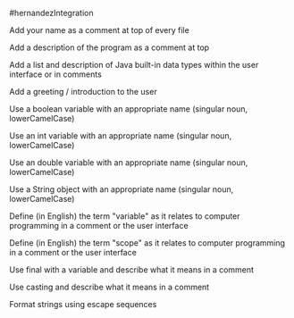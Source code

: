 #hernandezIntegration

Add your name as a comment at top of every file

Add a description of the program as a comment at top

Add a list and description of Java built-in data types within the user interface or in comments

Add a greeting / introduction to the user

Use a boolean variable with an appropriate name  (singular noun, lowerCamelCase)

Use an int variable with an appropriate name (singular noun, lowerCamelCase)

Use an double variable with an appropriate name (singular noun, lowerCamelCase)

Use a String object with an appropriate name (singular noun, lowerCamelCase)

Define (in English) the term "variable" as it relates to computer programming in a comment or the user interface

Define (in English) the term "scope" as it relates to computer programming in a comment or the user interface

Use final with a variable and describe what it means in a comment

Use casting and describe what it means in a comment

Format strings using escape sequences

